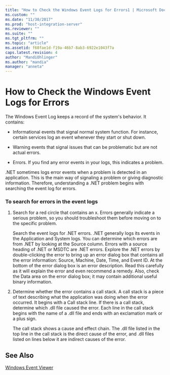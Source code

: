 ```yaml
---
title: "How to Check the Windows Event Logs for Errors1 | Microsoft Docs"
ms.custom: ""
ms.date: "11/30/2017"
ms.prod: "host-integration-server"
ms.reviewer: ""
ms.suite: ""
ms.tgt_pltfrm: ""
ms.topic: "article"
ms.assetid: f68fae1d-f19a-46b7-8ab3-6922e1043f7a
caps.latest.revision: 4
author: "MandiOhlinger"
ms.author: "mandia"
manager: "anneta"
---
```

# How to Check the Windows Event Logs for Errors
The Windows Event Log keeps a record of the system's behavior. It contains:  
  
-   Informational events that signal normal system function. For instance, certain services log an event whenever they start or shut down.  
  
-   Warning events that signal issues that can be problematic but are not actual errors.  
  
-   Errors. If you find any error events in your logs, this indicates a problem.  
  
 .NET sometimes logs error events when a problem is detected in an application. This is the main way of signaling a problem or giving diagnostic information. Therefore, understanding a .NET problem begins with searching the event log for errors.  
  
### To search for errors in the event logs  
  
1.  Search for a red circle that contains an x. Errors generally indicate a serious problem, so you should troubleshoot them before moving on to the specific problem.  
  
     Search the event logs for .NET errors. .NET generally logs its events in the Application and System logs. You can determine which errors are from .NET by looking at the Source column. Errors with a source heading of .NET or MSDTC are .NET errors. Explore the .NET errors by double-clicking the error to bring up an error dialog box that contains all the error information: Source, Machine, Date, Time, and Event ID. At the bottom of the error dialog box is an error description. Read this carefully as it will explain the error and even recommend a remedy. Also, check the Data area on the error dialog box; it may contain additional useful binary information.  
  
2.  Determine whether the error contains a call stack. A call stack is a piece of text describing what the application was doing when the error occurred. It begins with a Call stack line. If there is a call stack, determine which .dll file caused the error. Each line in the call stack begins with the name of a .dll file and ends with an exclamation mark or a plus sign.  
  
     The call stack shows a cause and effect chain. The .dll file listed in the top line in the call stack is the direct cause of the error, and .dll files listed on lines below it are indirect causes of the error.  
  
## See Also  
 [Windows Event Viewer](../core/windows-event-viewer1.md)